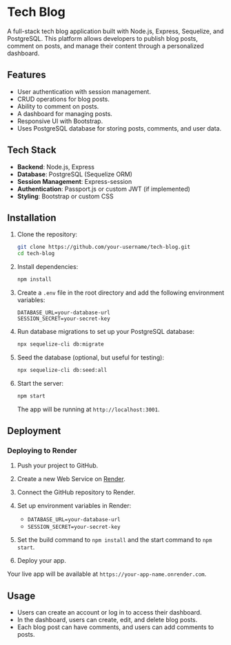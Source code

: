 # Tech Blog

A full-stack tech blog application built with Node.js, Express, Sequelize, and PostgreSQL. This platform allows developers to publish blog posts, comment on posts, and manage their content through a personalized dashboard.

## Features

- User authentication with session management.
- CRUD operations for blog posts.
- Ability to comment on posts.
- A dashboard for managing posts.
- Responsive UI with Bootstrap.
- Uses PostgreSQL database for storing posts, comments, and user data.

## Tech Stack

- **Backend**: Node.js, Express
- **Database**: PostgreSQL (Sequelize ORM)
- **Session Management**: Express-session
- **Authentication**: Passport.js or custom JWT (if implemented)
- **Styling**: Bootstrap or custom CSS

## Installation

1. Clone the repository:
    ```bash
    git clone https://github.com/your-username/tech-blog.git
    cd tech-blog
    ```

2. Install dependencies:
    ```bash
    npm install
    ```

3. Create a `.env` file in the root directory and add the following environment variables:

    ```env
    DATABASE_URL=your-database-url
    SESSION_SECRET=your-secret-key
    ```

4. Run database migrations to set up your PostgreSQL database:
    ```bash
    npx sequelize-cli db:migrate
    ```

5. Seed the database (optional, but useful for testing):
    ```bash
    npx sequelize-cli db:seed:all
    ```

6. Start the server:
    ```bash
    npm start
    ```

    The app will be running at `http://localhost:3001`.

## Deployment

### Deploying to Render

1. Push your project to GitHub.
2. Create a new Web Service on [Render](https://render.com).
3. Connect the GitHub repository to Render.
4. Set up environment variables in Render:

    - `DATABASE_URL=your-database-url`
    - `SESSION_SECRET=your-secret-key`

5. Set the build command to `npm install` and the start command to `npm start`.
6. Deploy your app.

Your live app will be available at `https://your-app-name.onrender.com`.

## Usage

- Users can create an account or log in to access their dashboard.
- In the dashboard, users can create, edit, and delete blog posts.
- Each blog post can have comments, and users can add comments to posts.
